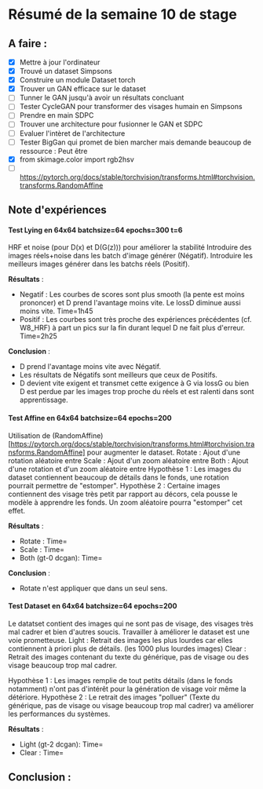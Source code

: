 # Résumé de la semaine 10 de stage


## A faire :

- [x]  Mettre à jour l'ordinateur
- [x]  Trouvé un dataset Simpsons
- [x]  Construire un module Dataset torch
- [x]  Trouver un GAN efficace sur le dataset
- [ ] Tunner le GAN jusqu'à avoir un résultats concluant
- [ ] Tester CycleGAN pour transformer des visages humain en Simpsons
- [ ] Prendre en main SDPC
- [ ] Trouver une architecture pour fusionner le GAN et SDPC
- [ ] Evaluer l'intèret de l'architecture
- [ ] Tester BigGan qui promet de bien marcher mais demande beaucoup de ressource : Peut être
- [x] from skimage.color import rgb2hsv
- [ ] https://pytorch.org/docs/stable/torchvision/transforms.html#torchvision.transforms.RandomAffine

## Note d'expériences

#### Test Lying en 64x64 batchsize=64 epochs=300 t=6
HRF et noise (pour D(x) et D(G(z))) pour améliorer la stabilité 
Introduire des images réels+noise dans les batch d'image générer (Négatif).
Introduire les meilleurs images générer dans les batchs réels (Positif).

__Résultats__ :
  - Negatif : Les courbes de scores sont plus smooth (la pente est moins prononcer) et D prend l'avantage moins vite. Le lossD diminue aussi moins vite.
		Time=1h45
  - Positif : Les courbes sont très proche des expériences précédentes (cf. W8_HRF) à part un pics sur la fin durant lequel D ne fait plus d'erreur.
		Time=2h25
		
__Conclusion__ :
  - D prend l'avantage moins vite avec Négatif.
  - Les résultats de Négatifs sont meilleurs que ceux de Positifs.
  - D devient vite exigent et transmet cette exigence à G via lossG ou bien D est perdue par les images trop proche du réels et est ralenti dans sont apprentissage.

#### Test Affine en 64x64 batchsize=64 epochs=200 
Utilisation de (RandomAffine)[https://pytorch.org/docs/stable/torchvision/transforms.html#torchvision.transforms.RandomAffine] pour augmenter le dataset.
Rotate : Ajout d'une rotation aléatoire entre 
Scale : Ajout d'un zoom aléatoire entre 
Both : Ajout d'une rotation et d'un zoom aléatoire entre 
Hypothèse 1 : Les images du dataset contiennent beaucoup de détails dans le fonds, une rotation pourrait permettre de "estomper".
Hypothèse 2 : Certaine images contiennent des visage très petit par rapport au décors, cela pousse le modèle à apprendre les fonds. Un zoom aléatoire pourra "estomper" cet effet. 

__Résultats__ :
  - Rotate : 
		Time=
  - Scale : 
		Time=
  - Both (gt-0 dcgan): 
		Time=
		
__Conclusion__ :
  - Rotate n'est appliquer que dans un seul sens.
  
#### Test Dataset en 64x64 batchsize=64 epochs=200 
Le datatset contient des images qui ne sont pas de visage, des visages très mal cadrer et bien d'autres soucis. Travailler à améliorer le dataset est une voie prometteuse. 
Light : Retrait des images les plus lourdes car elles contiennent à priori plus de détails. (les 1000 plus lourdes images)
Clear : Retrait des images contenant du texte du générique, pas de visage ou des visage beaucoup trop mal cadrer.

Hypothèse 1 : Les images remplie de tout petits détails (dans le fonds notamment) n'ont pas d'intérêt pour la génération de visage voir même la détériore.
Hypothèse 2 : Le retrait des images "polluer" (Texte du générique, pas de visage ou visage beaucoup trop mal cadrer) va améliorer les performances du systèmes.

__Résultats__ :
  - Light (gt-2 dcgan): 
		Time=
  - Clear : 
		Time=
		
__Conclusion__ :
  - 

